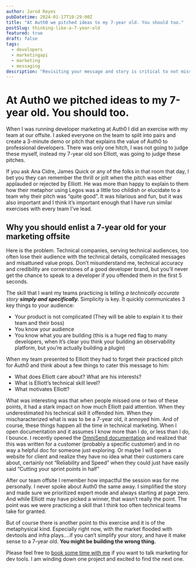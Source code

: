```yaml
---
author: Jarod Reyes
pubDatetime: 2024-01-17T10:29:00Z
title: "At Auth0 we pitched ideas to my 7-year old. You should too."
postSlug: thinking-like-a-7-year-old
featured: true
draft: false
tags:
  - developers
  - marketingapi
  - marketing
  - messaging
description: "Revisiting your message and story is critical to not missing your audience. Try presenting your product to a 7-year old."
---
```


# At Auth0 we pitched ideas to my 7-year old. You should too.

When I was running developer marketing at Auth0 I did an exercise with my team at our offsite. I asked everyone on the team to split into pairs and create a 3-minute demo or pitch that explains the value of Auth0 to professional developers. There was only one hitch, I was not going to judge these myself, instead my 7-year old son Elliott, was going to judge these pitches.

If you ask Ana Cidre, James Quick or any of the folks in that room that day, I bet you they can remember the thrill or jolt when the pitch was either applauded or rejected by Elliott. He was more than happy to explain to them how their metaphor using Legos was a little too childish or elucidate to a team why their pitch was “quite good”. It was hilarious and fun, but it was also important and I think it’s important enough that I have run similar exercises with every team I’ve lead.

## Why you should enlist a 7-year old for your marketing offsite

Here is the problem. Technical companies, serving technical audiences, too often lose their audience with the technical details, complicated messages and misattuned value props. Don’t misunderstand me, technical accuracy and credibility are cornerstones of a good developer brand, but you’ll never get the chance to speak to a developer if you offended them in the first 5 seconds.

The skill that I want my teams practicing is telling _a technically accurate story **simply and specifically.**_ Simplicity is key. It quickly communicates 3 key things to your audience:

- Your product is not complicated (They will be able to explain it to their team and their boss)
- You know your audience
- You know what you are building (this is a huge red flag to many developers, when it’s clear you think your building an observability platform, but you’re actually building a plugin)

When my team presented to Elliott they had to forget their practiced pitch for Auth0 and think about a few things to cater this message to him:

- What does Elliott care about? What are his interests?
- What is Elliott’s technical skill level?
- What motivates Elliott?

What was interesting was that when people missed one or two of these points, it had a stark impact on how much Elliott paid attention. When they underestimated his technical skill it offended him. When they mischaracterized what is was to be a 7-year old, it annoyed him. And of course, these things happen all the time in technical marketing. When I open documentation and it assumes I know more than I do, or less than I do, I bounce. I recently opened the [OmniSend documentation](https://api-docs.omnisend.com/reference/event-tracking) and realized that this was written for a customer (probably a specific customer) and in no way a helpful doc for someone just exploring. Or maybe I will open a website for client and realize they have no idea what their customers care about, certainly not “Reliability and Speed” when they could just have easily said “Cutting your sprint points in half”

After our team offsite I remember how impactful the session was for me personally. I never spoke about Auth0 the same away. I simplified the story and made sure we prioritized expert mode and always starting at page zero. And while Elliott may have picked a winner, that wasn’t really the point. The point was we were practicing a skill that I think too often technical teams take for granted.

But of course there is another point to this exercise and it is of the metaphysical kind. Especially right now, with the market flooded with devtools and infra plays….if you can’t simplify your story, and have it make sense to a 7-year old. **You might be building the wrong thing.**

Please feel free to [book some time with me](https://calendly.com/jarod-reyes/devmarketing) if you want to talk marketing for dev tools. I am winding down one project and excited to find the next one.

